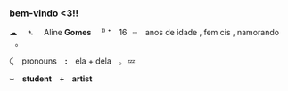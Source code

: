 ### bem-vindo <3!!

☁ ⠀ ➴ ⠀ Aline __Gomes__ ⠀ ⁾⁾
⁺⠀ 16⠀┄⠀ anos de idade   , fem cis   , namorando    ⠀｡

⤹⠀ pronouns ⠀__:__⠀ ela + dela ⠀꜆⠀💤

⏖⠀ **student ⠀+⠀ artist**
